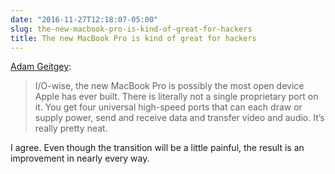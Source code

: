 ```yaml
---
date: "2016-11-27T12:18:07-05:00"
slug: the-new-macbook-pro-is-kind-of-great-for-hackers
title: The new MacBook Pro is kind of great for hackers
---
```


[Adam Geitgey](https://medium.com/@ageitgey/the-new-macbook-pro-is-kind-of-great-for-hackers-64c1c577a4d2#.1bdzzxigx):

> I/O-wise, the new MacBook Pro is possibly the most open device Apple has ever
> built. There is literally not a single proprietary port on it. You get four
> universal high-speed ports that can each draw or supply power, send and
> receive data and transfer video and audio. It’s really pretty neat.

I agree. Even though the transition will be a little painful, the result is an
improvement in nearly every way.

